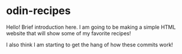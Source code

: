 # odin-recipes
Hello! Brief introduction here. I am going to be making a simple HTML website that will show some of my favorite recipes!

I also think I am starting to get the hang of how these commits work!